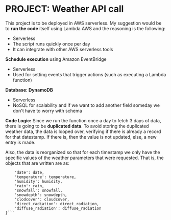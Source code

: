 # PROJECT: Weather API call

This project is to be deployed in AWS serverless.
My suggestion would be to **run the code** itself using Lambda AWS and the reasoning is the following:

- Serverless
- The script runs quickly once per day
- It can integrate with other AWS serverless tools


**Schedule execution** using Amazon EventBridge

- Serverless
- Used for setting events that trigger actions (such as executing a Lambda function)


**Database: DynamoDB**

- Serverless
- NoSQL for scalability and if we want to add another field someday we don't have to worry with schema


**Code Logic:**
Since we run the function once a day to fetch 3 days of data, there is going to be **duplicated data**.
To avoid storing the duplicated weather data, the data is looped over, verifying if there is already a record
for that datestamp. If there is, then the value is not updated, else, a new entry is made.

Also, the data is reorganized so that for each timestamp we only have the specific values of the weather parameters that were requested.
That is, the objects that are written are as:
```{
    'date': date,
    'temperature': temperature,
    'humidity': humidity,
    'rain': rain,
    'snowfall': snowfall,
    'snowdepth': snowdepth,
    'clodcover': cloudcover,
    'direct_radiation': direct_radiation,
    'diffuse_radiation': diffuse_radiation
}```